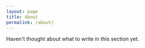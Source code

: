 ```yaml
---
layout: page
title: About
permalink: /about/
---
```


Haven't thought about what to write in this section yet.
